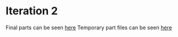 # Iteration 2

Final parts can be seen [here](./Parts/)
Temporary part files can be seen [here](./Temp%20Parts/)
